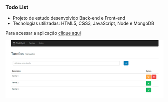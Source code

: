 ### Todo List

- Projeto de estudo desenvolvido Back-end e Front-end
- Tecnologias utilizadas: HTML5, CSS3, JavaScript, Node e MongoDB

Para acessar a aplicação [clique aqui](https://juliajpereira.github.io/todo-list)

[![](./imagem.png)]()